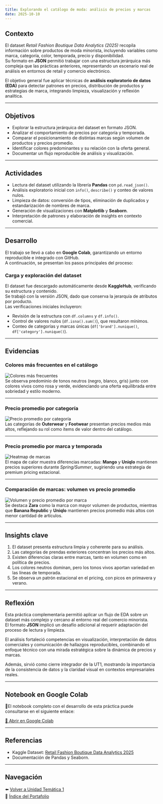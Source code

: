 ```yaml
---
title: Explorando el catálogo de moda: análisis de precios y marcas
date: 2025-10-10
---
```


## Contexto
El dataset *Retail Fashion Boutique Data Analytics (2025)* recopila información sobre productos de moda minorista, incluyendo variables como marca, categoría, color, temporada, precio y disponibilidad.  
Su formato en **JSON** permitió trabajar con una estructura jerárquica más compleja que las prácticas anteriores, representando un escenario real de análisis en entornos de retail y comercio electrónico.

El objetivo general fue aplicar técnicas de **análisis exploratorio de datos (EDA)** para detectar patrones en precios, distribución de productos y estrategias de marca, integrando limpieza, visualización y reflexión analítica.

---

## Objetivos
- Explorar la estructura jerárquica del dataset en formato JSON.  
- Analizar el comportamiento de precios por categoría y temporada.  
- Comparar el posicionamiento de distintas marcas según volumen de productos y precios promedio.  
- Identificar colores predominantes y su relación con la oferta general.  
- Documentar un flujo reproducible de análisis y visualización.

---

## Actividades
- Lectura del dataset utilizando la librería **Pandas** con `pd.read_json()`.  
- Análisis exploratorio inicial con `info()`, `describe()` y conteo de valores nulos.  
- Limpieza de datos: conversión de tipos, eliminación de duplicados y estandarización de nombres de marca.  
- Generación de visualizaciones con **Matplotlib** y **Seaborn**.  
- Interpretación de patrones y elaboración de insights en contexto comercial.

---

## Desarrollo

El trabajo se llevó a cabo en **Google Colab**, garantizando un entorno reproducible e integrado con GitHub.  
A continuación, se presentan los pasos principales del proceso:

### Carga y exploración del dataset
El dataset fue descargado automáticamente desde **KaggleHub**, verificando su estructura y contenido.  
Se trabajó con la versión JSON, dado que conserva la jerarquía de atributos por producto.  
Las verificaciones iniciales incluyeron:
- Revisión de la estructura con `df.columns` y `df.info()`.  
- Control de valores nulos (`df.isna().sum()`), que resultaron mínimos.  
- Conteo de categorías y marcas únicas (`df['brand'].nunique()`, `df['category'].nunique()`).

---

## Evidencias

### Colores más frecuentes en el catálogo  
![Colores más frecuentes](./colores.png)  
Se observa predominio de tonos neutros (negro, blanco, gris) junto con colores vivos como rosa y verde, evidenciando una oferta equilibrada entre sobriedad y estilo moderno.

---

### Precio promedio por categoría  
![Precio promedio por categoría](./precios_categoria.png)  
Las categorías de **Outerwear** y **Footwear** presentan precios medios más altos, reflejando su rol como ítems de valor dentro del catálogo.

---

### Precio promedio por marca y temporada  
![Heatmap de marcas](./heatmap_marcas.png)  
El mapa de calor muestra diferencias marcadas: **Mango** y **Uniqlo** mantienen precios superiores durante *Spring/Summer*, sugiriendo una estrategia de premium pricing estacional.

---

### Comparación de marcas: volumen vs precio promedio  
![Volumen y precio promedio por marca](./marcas_volumen_precio.png)  
Se destaca **Zara** como la marca con mayor volumen de productos, mientras que **Banana Republic** y **Uniqlo** mantienen precios promedio más altos con menor cantidad de artículos.

---

## Insights clave
1. El dataset presenta estructura limpia y coherente para su análisis.  
2. Las categorías de prendas exteriores concentran los precios más altos.  
3. Existen diferencias claras entre marcas, tanto en volumen como en política de precios.  
4. Los colores neutros dominan, pero los tonos vivos aportan variedad en las líneas de temporada.  
5. Se observa un patrón estacional en el pricing, con picos en primavera y verano.

---

## Reflexión
Esta práctica complementaria permitió aplicar un flujo de EDA sobre un dataset más complejo y cercano al entorno real del comercio minorista.  
El formato **JSON** implicó un desafío adicional al requerir adaptación del proceso de lectura y limpieza.  

El análisis fortaleció competencias en visualización, interpretación de datos comerciales y comunicación de hallazgos reproducibles, combinando el enfoque técnico con una mirada estratégica sobre la dinámica de precios y marcas.  

Además, sirvió como cierre integrador de la UT1, mostrando la importancia de la consistencia de datos y la claridad visual en contextos empresariales reales.

---

## Notebook en Google Colab
📓El notebook completo con el desarrollo de esta práctica puede consultarse en el siguiente enlace:

[🔗 Abrir en Google Colab](https://colab.research.google.com/github/Agustina-Esquibel/Ingenieria-datos/blob/main/docs/UT1/extraUT1/ExtraUT1.ipynb)

---

## Referencias
- Kaggle Dataset: [Retail Fashion Boutique Data Analytics 2025](https://www.kaggle.com/datasets/pratyushpuri/retail-fashion-boutique-data-sales-analytics-2025)  
- Documentación de Pandas y Seaborn.  

---

## Navegación
⬅️ [Volver a Unidad Temática 1](../main.md)  
📓 [Índice del Portafolio](../../portfolio/index.md)

